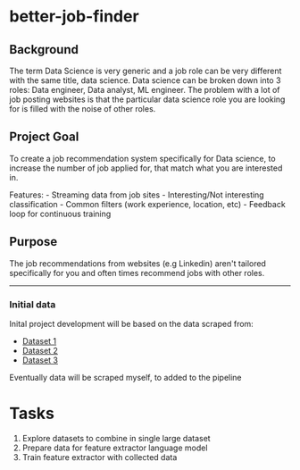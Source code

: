 # better-job-finder

## Background

The term Data Science is very generic and a job role can be very different with the same title, data science. Data science can be broken down into 3 roles: Data engineer, Data analyst, ML engineer. The problem with a lot of job posting websites is that the particular data science role you are looking for is filled with the noise of other roles.

## Project Goal

To create a job recommendation system specifically for Data science, to increase the number of job applied for, that match what you are interested in.

Features:
    - Streaming data from job sites
    - Interesting/Not interesting classification
    - Common filters (work experience, location, etc)
    - Feedback loop for continuous training

## Purpose

The job recommendations from websites (e.g Linkedin) aren't tailored specifically for you and often times recommend jobs with other roles.

----------------------------------------------------------------------------------------------------

### Initial data
Inital project development will be based on the data scraped from:

- [Dataset 1](https://www.kaggle.com/jobspikr/data-scientist-job-postings-from-the-usa)
- [Dataset 2](https://www.kaggle.com/rashikrahmanpritom/data-science-job-posting-on-glassdoor)
- [Dataset 3](https://www.kaggle.com/andrewmvd/data-scientist-jobs)

Eventually data will be scraped myself, to added to the pipeline

# Tasks
1. Explore datasets to combine in single large dataset
2. Prepare data for feature extractor language model
3. Train feature extractor with collected data
